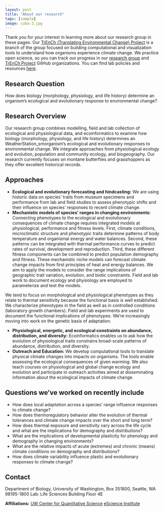 ```yaml
---
layout: post
title: "About our research"
tags: [sample]
image: cuba-2.jpg
---
```


Thank you for your interest in learning more about our research group in these pages. Our [TrEnCh (Translating Environmental Change) Project](https://www.trenchproject.com/) is a branch of the group focused on building computational and visualization tools to understand how organisms experience climate change. We practice open science, so you can track our progress in our [research group](https://github.com/HuckleyLab) and [TrEnCh Project](https://github.com/trenchproject) GitHub organizations.  You can find lab policies and resources [here](https://github.com/HuckleyLab/how_we_work).

## Research Question
How does biology (morphology, physiology, and life history) determine an organism’s ecological and evolutionary response to environmental change?

## Research Overview
Our research group combines modelling, field and lab collection of ecological and physiological data, and ecoinformatics to examine how biology (morphology, physiology, and life history) determines an WeatherStation_smorganism’s ecological and evolutionary responses to environmental change.  We integrate approaches from physiological ecology and evolution, population and community ecology, and biogeography.  Our research currently focuses on montane butterflies and grasshoppers as they offer excellent historical records.  

## Approaches
- **Ecological and evolutionary forecasting and hindcasting:** We are using historic data on species’ traits from museum specimens and performance from lab and field studies to assess phenotypic shifts and their influence on species’ responses to recent climate change.
- **Mechanistic models of species’ ranges in changing environments:** Connecting phenotypes to the ecological and evolutionary consequences of climate change requires integrated models at physiological, performance and fitness levels.  First, climate conditions, microclimatic structure and phenotypic traits determine patterns of body temperature and organismal energy and water balances.  Second, these patterns can be integrated with thermal performance curves to predict rates of survival, development and reproduction.  Third, these different fitness components can be combined to predict population demography and fitness.  These mechanistic niche models can forecast climate change impacts from first principles of heat and energy balances. We aim to apply the models to consider the range implications of geographic trait variation, evolution, and biotic constraints.  Field and lab work to document ecology and physiology are employed to parameterize and test the models.

We tend to focus on morphological and physiological phenotypes as they relate to thermal sensitivity because the functional basis is well established. We characterize phenotypes in the field as well as in controlled conditions (laboratory growth chambers).  Field and lab experiments are used to document the functional implications of phenotypes.  We’re increasingly moving into work on the genetic basis of adaptation.
- **Physiological, energetic, and ecological constraints on abundance, distribution, and diversity:** Ecoinformatics enables us to ask how the evolution of physiological traits constrains broad-scale patterns of abundance, distribution, and diversity. 
- **Outreach and Education:** We develop computational tools to translate physical climate changes into impacts on organisms. The tools enable assessing the ecological consequences of given warming. We also teach courses on physiological and global change ecology and evolution and participate in outreach activities aimed at disseminating information about the ecological impacts of climate change.

## Questions we’ve worked on recently include
- How does local adaptation across a species’ range influence responses to climate change?
- How does thermoregulatory behavior alter the evolution of thermal tolerances and climate change impacts over the short and long term?
- How does thermal exposure and sensitivity vary across the life cycle and what are the implications for demography and distributions?
- What are the implications of developmental plasticity for phenology and demography in changing environments?
- What are the relative impacts of acute (extremes) and chronic (means) climate conditions on demography and distributions?
- How does climate variability influence plastic and evolutionary responses to climate change?

## Contact 
Department of Biology, University of Washington, Box 351800, Seattle, WA 98195-1800
Lab: Life Sciences Building Floor 4E

**Affiliations:** 
[UW Center for Quantitative Science](https://quantitative.uw.edu/)
[eScience Institute](https://escience.washington.edu/)


